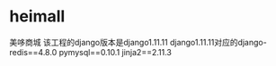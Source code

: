 # heimall
美哆商城
该工程的django版本是django1.11.11
django1.11.11对应的django-redis==4.8.0
pymysql==0.10.1
jinja2==2.11.3
